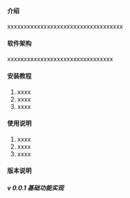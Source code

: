 #### 介绍
xxxxxxxxxxxxxxxxxxxxxxxxxxxxxxxxxxx

#### 软件架构
xxxxxxxxxxxxxxxxxxxxxxxxxxxxxxxx


#### 安装教程

1.  xxxx
2.  xxxx
3.  xxxx

#### 使用说明

1.  xxxx
2.  xxxx
3.  xxxx

#### 版本说明

##### v 0.0.1 基础功能实现